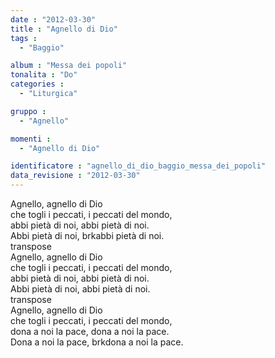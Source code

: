 ```yaml
---
date : "2012-03-30"
title : "Agnello di Dio"
tags : 
  - "Baggio"

album : "Messa dei popoli"
tonalita : "Do"
categories : 
  - "Liturgica"

gruppo : 
  - "Agnello"

momenti : 
  - "Agnello di Dio"

identificatore : "agnello_di_dio_baggio_messa_dei_popoli"
data_revisione : "2012-03-30"
---
```

  
  
Agnello, agnello di Dio   
che togli i peccati, i peccati del mondo,    
abbi pietà di noi,  abbi pietà di noi.    
Abbi pietà di noi,  brkabbi pietà di noi.    
transpose  
Agnello, agnello di Dio   
che togli i peccati, i peccati del mondo,    
abbi pietà di noi,  abbi pietà di noi.    
Abbi pietà di noi,  abbi pietà di noi.    
transpose  
Agnello, agnello di Dio   
che togli i peccati, i peccati del mondo,    
dona a noi la pace,  dona a noi la pace.    
Dona a noi la pace,  brkdona a noi la pace.    
  
  
  
  
